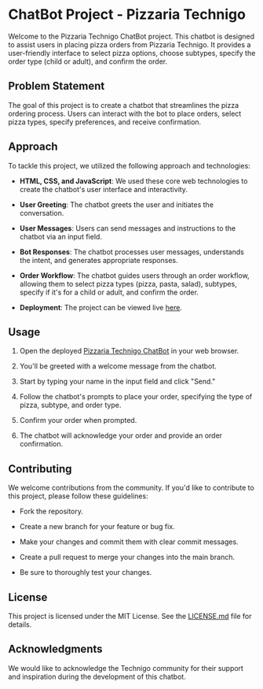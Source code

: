 # ChatBot Project - Pizzaria Technigo

Welcome to the Pizzaria Technigo ChatBot project. This chatbot is designed to assist users in placing pizza orders from Pizzaria Technigo. It provides a user-friendly interface to select pizza options, choose subtypes, specify the order type (child or adult), and confirm the order.

## Problem Statement

The goal of this project is to create a chatbot that streamlines the pizza ordering process. Users can interact with the bot to place orders, select pizza types, specify preferences, and receive confirmation.

## Approach

To tackle this project, we utilized the following approach and technologies:

- **HTML, CSS, and JavaScript**: We used these core web technologies to create the chatbot's user interface and interactivity.

- **User Greeting**: The chatbot greets the user and initiates the conversation.

- **User Messages**: Users can send messages and instructions to the chatbot via an input field.

- **Bot Responses**: The chatbot processes user messages, understands the intent, and generates appropriate responses.

- **Order Workflow**: The chatbot guides users through an order workflow, allowing them to select pizza types (pizza, pasta, salad), subtypes, specify if it's for a child or adult, and confirm the order.

- **Deployment**: The project can be viewed live [here](https://stenlisuryadinata.github.io/project-chatbot/code/index.html).

## Usage

1. Open the deployed [Pizzaria Technigo ChatBot](https://stenlisuryadinata.github.io/project-chatbot/code/index.html) in your web browser.

2. You'll be greeted with a welcome message from the chatbot.

3. Start by typing your name in the input field and click "Send."

4. Follow the chatbot's prompts to place your order, specifying the type of pizza, subtype, and order type.

5. Confirm your order when prompted.

6. The chatbot will acknowledge your order and provide an order confirmation.

## Contributing

We welcome contributions from the community. If you'd like to contribute to this project, please follow these guidelines:

- Fork the repository.

- Create a new branch for your feature or bug fix.

- Make your changes and commit them with clear commit messages.

- Create a pull request to merge your changes into the main branch.

- Be sure to thoroughly test your changes.

## License

This project is licensed under the MIT License. See the [LICENSE.md](LICENSE.md) file for details.

## Acknowledgments

We would like to acknowledge the Technigo community for their support and inspiration during the development of this chatbot.
